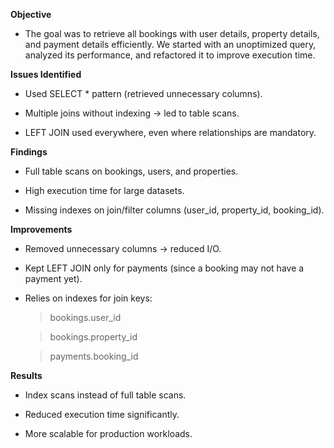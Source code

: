 **Objective**

- The goal was to retrieve all bookings with user details, property details, and payment details efficiently.
We started with an unoptimized query, analyzed its performance, and refactored it to improve execution time.

**Issues Identified**

- Used SELECT * pattern (retrieved unnecessary columns).

- Multiple joins without indexing → led to table scans.

- LEFT JOIN used everywhere, even where relationships are mandatory.

**Findings**

- Full table scans on bookings, users, and properties.

- High execution time for large datasets.

- Missing indexes on join/filter columns (user_id, property_id, booking_id).

**Improvements**

- Removed unnecessary columns → reduced I/O.

- Kept LEFT JOIN only for payments (since a booking may not have a payment yet).

- Relies on indexes for join keys:

   > bookings.user_id

   > bookings.property_id

   > payments.booking_id

**Results**

- Index scans instead of full table scans.

- Reduced execution time significantly.

- More scalable for production workloads.